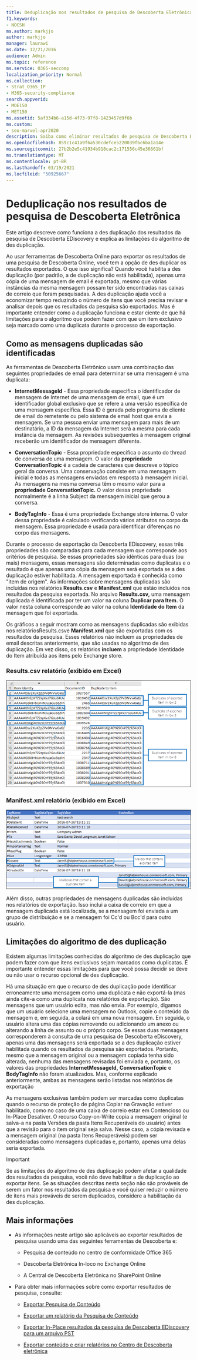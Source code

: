 ```yaml
---
title: Deduplicação nos resultados de pesquisa de Descoberta Eletrônica
f1.keywords:
- NOCSH
ms.author: markjjo
author: markjjo
manager: laurawi
ms.date: 12/21/2016
audience: Admin
ms.topic: reference
ms.service: O365-seccomp
localization_priority: Normal
ms.collection:
- Strat_O365_IP
- M365-security-compliance
search.appverid:
- MOE150
- MET150
ms.assetid: 5af334b6-a15d-4f73-97f8-1423457d9f6b
ms.custom:
- seo-marvel-apr2020
description: Saiba como eliminar resultados de pesquisa de Descoberta Eletrônico duplicados para que apenas uma cópia de uma mensagem de email seja exportada.
ms.openlocfilehash: 859c1c41a9f6a530cdefce5220039fbc6ba1a14e
ms.sourcegitcommit: 27b2b2e5c41934b918cac2c171556c45e36661bf
ms.translationtype: MT
ms.contentlocale: pt-BR
ms.lasthandoff: 03/19/2021
ms.locfileid: "50925667"
---
```

# <a name="de-duplication-in-ediscovery-search-results"></a>Deduplicação nos resultados de pesquisa de Descoberta Eletrônica

Este artigo descreve como funciona a des duplicação dos resultados da pesquisa de Descoberta EDiscovery e explica as limitações do algoritmo de des duplicação.
  
Ao usar ferramentas de Descoberta Online para exportar os resultados de uma pesquisa de Descoberta Online, você tem a opção de des duplicar os resultados exportados. O que isso significa? Quando você habilita a des duplicação (por padrão, a de duplicação não está habilitada), apenas uma cópia de uma mensagem de email é exportada, mesmo que várias instâncias da mesma mensagem possam ter sido encontradas nas caixas de correio que foram pesquisadas. A des duplicação ajuda você a economizar tempo reduzindo o número de itens que você precisa revisar e analisar depois que os resultados da pesquisa são exportados. Mas é importante entender como a duplicação funciona e estar ciente de que há limitações para o algoritmo que podem fazer com que um item exclusivo seja marcado como uma duplicata durante o processo de exportação.
  
## <a name="how-duplicate-messages-are-identified"></a>Como as mensagens duplicadas são identificadas

As ferramentas de Descoberta Eletrônico usam uma combinação das seguintes propriedades de email para determinar se uma mensagem é uma duplicata:
  
- **InternetMessageId** - Essa propriedade especifica o identificador de mensagem de Internet de uma mensagem de email, que é um identificador global exclusivo que se refere a uma versão específica de uma mensagem específica. Essa ID é gerada pelo programa de cliente de email do remetente ou pelo sistema de email host que envia a mensagem. Se uma pessoa enviar uma mensagem para mais de um destinatário, a ID da mensagem da Internet será a mesma para cada instância da mensagem. As revisões subsequentes à mensagem original receberão um identificador de mensagem diferente. 

- **ConversationTopic** - Essa propriedade especifica o assunto do thread de conversa de uma mensagem. O valor da **propriedade ConversationTopic** é a cadeia de caracteres que descreve o tópico geral da conversa. Uma conservação consiste em uma mensagem inicial e todas as mensagens enviadas em resposta à mensagem inicial. As mensagens na mesma conversa têm o mesmo valor para a **propriedade ConversationTopic.** O valor dessa propriedade normalmente é a linha Subject da mensagem inicial que gerou a conversa. 

- **BodyTagInfo** - Essa é uma propriedade Exchange store interna. O valor dessa propriedade é calculado verificando vários atributos no corpo da mensagem. Essa propriedade é usada para identificar diferenças no corpo das mensagens. 

Durante o processo de exportação da Descoberta EDiscovery, essas três propriedades são comparadas para cada mensagem que corresponde aos critérios de pesquisa. Se essas propriedades são idênticas para duas (ou mais) mensagens, essas mensagens são determinadas como duplicatas e o resultado é que apenas uma cópia da mensagem será exportada se a des duplicação estiver habilitada. A mensagem exportada é conhecida como "item de origem". As informações sobre mensagens duplicadas são incluídas nos relatórios **Results.csv** e **Manifest.xml** que estão incluídos nos resultados da pesquisa exportada. No arquivo **Results.csv,** uma mensagem duplicada é identificada por ter um valor na coluna **Duplicar para Item.** O valor nesta coluna corresponde ao valor na coluna **Identidade do Item** da mensagem que foi exportada. 
  
Os gráficos a seguir mostram como  as mensagens duplicadas são exibidas nos relatóriosResults.csve **Manifest.xml** que são exportadas com os resultados da pesquisa. Esses relatórios não incluem as propriedades de email descritas anteriormente, que são usadas no algoritmo de des duplicação. Em vez disso, os relatórios **incluem** a propriedade Identidade do Item atribuída aos itens pelo Exchange store. 
  
 ### <a name="resultscsv-report-viewed-in-excel"></a>Results.csv relatório (exibido em Excel)
  
![Exibindo informações sobre itens duplicados no Results.csv relatório](../media/e3d64004-3b91-4cba-b6f3-934b46cbdcdb.png)
  
 ### <a name="manifestxml-report-viewed-in-excel"></a>Manifest.xml relatório (exibido em Excel)
  
![Exibindo informações sobre itens duplicados no Manifest.xml relatório](../media/69aa4786-9883-46ff-bcae-b35e0daf4a6d.png)
  
Além disso, outras propriedades de mensagens duplicadas são incluídas nos relatórios de exportação. Isso inclui a caixa de correio em que a mensagem duplicada está localizada, se a mensagem foi enviada a um grupo de distribuição e se a mensagem foi Cc'd ou Bcc'd para outro usuário.
  
## <a name="limitations-of-the-de-duplication-algorithm"></a>Limitações do algoritmo de des duplicação

Existem algumas limitações conhecidas do algoritmo de des duplicação que podem fazer com que itens exclusivos sejam marcados como duplicatas. É importante entender essas limitações para que você possa decidir se deve ou não usar o recurso opcional de des duplicação.
  
Há uma situação em que o recurso de des duplicação pode identificar erroneamente uma mensagem como uma duplicata e não exportá-la (mas ainda cite-a como uma duplicata nos relatórios de exportação). São mensagens que um usuário edita, mas não envia. Por exemplo, digamos que um usuário selecione uma mensagem no Outlook, copie o conteúdo da mensagem e, em seguida, a colará em uma nova mensagem. Em seguida, o usuário altera uma das cópias removendo ou adicionando um anexo ou alterando a linha de assunto ou o próprio corpo. Se essas duas mensagens corresponderem à consulta de uma pesquisa de Descoberta eDiscovery, apenas uma das mensagens será exportada se a des duplicação estiver habilitada quando os resultados da pesquisa são exportados. Portanto, mesmo que a mensagem original ou a mensagem copiada tenha sido alterada, nenhuma das mensagens revisadas foi enviada e, portanto, os valores das propriedades **InternetMessageId,** **ConversationTopic** e **BodyTagInfo** não foram atualizados. Mas, conforme explicado anteriormente, ambas as mensagens serão listadas nos relatórios de exportação 
  
As mensagens exclusivas também podem ser marcadas como duplicatas quando o recurso de proteção de página Copiar na Gravação estiver habilitado, como no caso de uma caixa de correio estar em Contencioso ou In-Place Desativer. O recurso Copy-on-Write copia a mensagem original (e salva-a na pasta Versões da pasta Itens Recuperáveis do usuário) antes que a revisão para o item original seja salva. Nesse caso, a cópia revisada e a mensagem original (na pasta Itens Recuperáveis) podem ser consideradas como mensagens duplicadas e, portanto, apenas uma delas seria exportada.
  
> [!IMPORTANT]
> Se as limitações do algoritmo de des duplicação podem afetar a qualidade dos resultados da pesquisa, você não deve habilitar a de duplicação ao exportar itens. Se as situações descritas nesta seção não são prováveis de serem um fator nos resultados da pesquisa e você quiser reduzir o número de itens mais prováveis de serem duplicados, considere a habilitação da des duplicação. 
  
## <a name="more-information"></a>Mais informações

- As informações neste artigo são aplicáveis ao exportar resultados de pesquisa usando uma das seguintes ferramentas de Descoberta e:

  - Pesquisa de conteúdo no centro de conformidade Office 365

  - Descoberta Eletrônica In-loco no Exchange Online

  - A Central de Descoberta Eletrônica no SharePoint Online

- Para obter mais informações sobre como exportar resultados de pesquisa, consulte:

  - [Exportar Pesquisa de Conteúdo](export-search-results.md)

  - [Exportar um relatório da Pesquisa de Conteúdo](export-a-content-search-report.md)

  - [Exportar In-Place resultados da pesquisa de Descoberta EDiscovery para um arquivo PST](/exchange/security-and-compliance/in-place-ediscovery/export-search-results)

  - [Exportar conteúdo e criar relatórios no Centro de Descoberta eletrônica](/SharePoint/governance/export-content-and-create-reports-in-the-ediscovery-center)